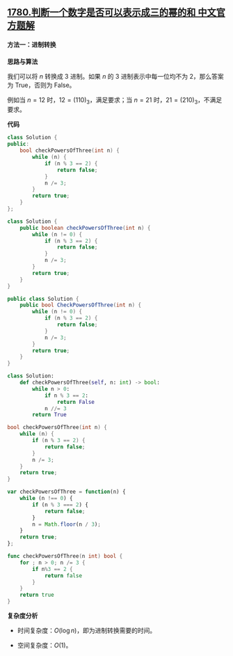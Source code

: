 ## [1780.判断一个数字是否可以表示成三的幂的和 中文官方题解](https://leetcode.cn/problems/check-if-number-is-a-sum-of-powers-of-three/solutions/100000/pan-duan-yi-ge-shu-zi-shi-fou-ke-yi-biao-0j5k)

#### 方法一：进制转换

**思路与算法**

我们可以将 $n$ 转换成 $3$ 进制。如果 $n$ 的 $3$ 进制表示中每一位均不为 $2$，那么答案为 $\text{True}$，否则为 $\text{False}$。

例如当 $n=12$ 时，$12 = (110)_3$，满足要求；当 $n=21$ 时，$21 = (210)_3$，不满足要求。

**代码**

```C++ [sol1-C++]
class Solution {
public:
    bool checkPowersOfThree(int n) {
        while (n) {
            if (n % 3 == 2) {
                return false;
            }
            n /= 3;
        }
        return true;
    }
};
```

```Java [sol1-Java]
class Solution {
    public boolean checkPowersOfThree(int n) {
        while (n != 0) {
            if (n % 3 == 2) {
                return false;
            }
            n /= 3;
        }
        return true;
    }
}
```

```C# [sol1-C#]
public class Solution {
    public bool CheckPowersOfThree(int n) {
        while (n != 0) {
            if (n % 3 == 2) {
                return false;
            }
            n /= 3;
        }
        return true;
    }
}
```

```Python [sol1-Python3]
class Solution:
    def checkPowersOfThree(self, n: int) -> bool:
        while n > 0:
            if n % 3 == 2:
                return False
            n //= 3
        return True
```

```C [sol1-C]
bool checkPowersOfThree(int n) {
    while (n) {
        if (n % 3 == 2) {
            return false;
        }
        n /= 3;
    }
    return true;
}
```

```JavaScript [sol1-JavaScript]
var checkPowersOfThree = function(n) {
    while (n !== 0) {
        if (n % 3 === 2) {
            return false;
        }
        n = Math.floor(n / 3);
    }
    return true;
};
```

```go [sol1-Golang]
func checkPowersOfThree(n int) bool {
    for ; n > 0; n /= 3 {
        if n%3 == 2 {
            return false
        }
    }
    return true
}
```

**复杂度分析**

- 时间复杂度：$O(\log n)$，即为进制转换需要的时间。

- 空间复杂度：$O(1)$。
